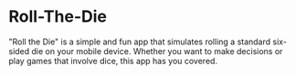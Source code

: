 # Roll-The-Die

"Roll the Die" is a simple and fun app that simulates rolling a standard six-sided die on your mobile device. Whether you want to make decisions or play games that involve dice, this app has you covered.


